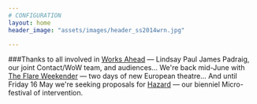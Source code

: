 ```yaml
---
# CONFIGURATION
layout: home
header_image: "assets/images/header_ss2014wrn.jpg"

---
```

###Thanks to all involved in [Works Ahead](/current/2014-worksahead) — Lindsay Paul James Padraig, our joint Contact/WoW team, and audiences… We're back mid-June with [The Flare Weekender](/current/2014-flare) — two days of new European theatre… And until Friday 16 May we're seeking proposals for [Hazard](/current/2014-hazard) — our bienniel Micro-festival of intervention.
